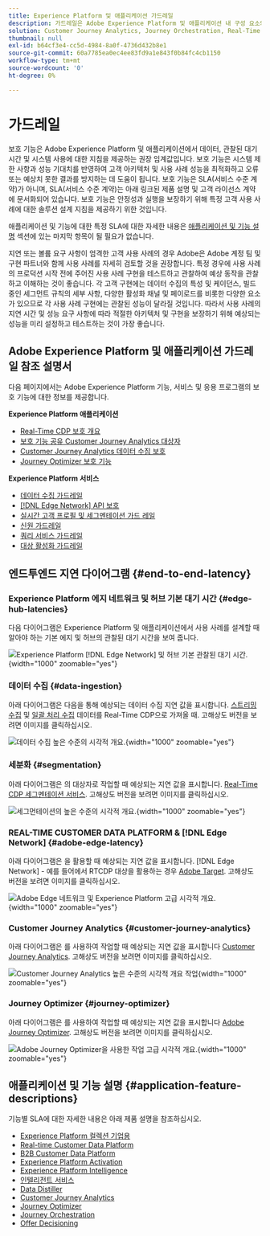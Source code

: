 ```yaml
---
title: Experience Platform 및 애플리케이션 가드레일
description: 가드레일은 Adobe Experience Platform 및 애플리케이션 내 구성 요소와 서비스의 성능 기대치 및 영향을 정의합니다.
solution: Customer Journey Analytics, Journey Orchestration, Real-Time Customer Data Platform
thumbnail: null
exl-id: b64cf3e4-cc5d-4984-8a0f-4736d432b8e1
source-git-commit: 60a7785ea0ec4ee83fd9a1e843f0b84fc4cb1150
workflow-type: tm+mt
source-wordcount: '0'
ht-degree: 0%

---
```


# 가드레일

보호 기능은 Adobe Experience Platform 및 애플리케이션에서 데이터, 관찰된 대기 시간 및 시스템 사용에 대한 지침을 제공하는 권장 임계값입니다. 보호 기능은 시스템 제한 사항과 성능 기대치를 반영하여 고객 아키텍처 및 사용 사례 성능을 최적화하고 오류 또는 예상치 못한 결과를 방지하는 데 도움이 됩니다. 보호 기능은 SLA(서비스 수준 계약)가 아니며, SLA(서비스 수준 계약)는 아래 링크된 제품 설명 및 고객 라이선스 계약에 문서화되어 있습니다. 보호 기능은 안정성과 실행을 보장하기 위해 특정 고객 사용 사례에 대한 솔루션 설계 지침을 제공하기 위한 것입니다.

애플리케이션 및 기능에 대한 특정 SLA에 대한 자세한 내용은 [애플리케이션 및 기능 설명](#application-feature-descriptions) 섹션에 있는 마지막 항목이 될 필요가 없습니다.

지연 또는 볼륨 요구 사항이 엄격한 고객 사용 사례의 경우 Adobe은 Adobe 계정 팀 및 구현 파트너와 함께 사용 사례를 자세히 검토할 것을 권장합니다. 특정 경우에 사용 사례의 프로덕션 시작 전에 주어진 사용 사례 구현을 테스트하고 관찰하여 예상 동작을 관찰하고 이해하는 것이 좋습니다. 각 고객 구현에는 데이터 수집의 특성 및 케이던스, 빌드 중인 세그먼트 규칙의 세부 사항, 다양한 활성화 채널 및 페이로드를 비롯한 다양한 요소가 있으므로 각 사용 사례 구현에는 관찰된 성능이 달라질 것입니다. 따라서 사용 사례의 지연 시간 및 성능 요구 사항에 따라 적절한 아키텍처 및 구현을 보장하기 위해 예상되는 성능을 미리 설정하고 테스트하는 것이 가장 좋습니다.


## Adobe Experience Platform 및 애플리케이션 가드레일 참조 설명서

다음 페이지에서는 Adobe Experience Platform 기능, 서비스 및 응용 프로그램의 보호 기능에 대한 정보를 제공합니다.

**Experience Platform 애플리케이션**

* [Real-Time CDP 보호 개요](https://experienceleague.adobe.com/docs/experience-platform/rtcdp/guardrails/overview.html)
* [보호 기능 공유 Customer Journey Analytics 대상자](https://experienceleague.adobe.com/docs/analytics-platform/using/cja-components/audiences/publish.html#latency)
* [Customer Journey Analytics 데이터 수집 보호](https://experienceleague.adobe.com/docs/experience-platform/sources/connectors/adobe-applications/analytics.html#what-is-the-expected-latency-for-analytics-data-on-platform%3F)
* [Journey Optimizer 보호 기능](https://experienceleague.adobe.com/docs/journey-optimizer/using/get-started/guardrails.html)

**Experience Platform 서비스**

* [데이터 수집 가드레일](https://experienceleague.adobe.com/docs/experience-platform/ingestion/guardrails.html)
* [[!DNL Edge Network] API 보호](https://experienceleague.adobe.com/docs/experience-platform/edge-network-server-api/guardrails.html)
* [실시간 고객 프로필 및 세그멘테이션 가드 레일](https://experienceleague.adobe.com/docs/experience-platform/profile/guardrails.html?lang=ko)
* [신원 가드레일](https://experienceleague.adobe.com/docs/experience-platform/identity/guardrails.html?lang=ko)
* [쿼리 서비스 가드레일](https://experienceleague.adobe.com/docs/experience-platform/query/guardrails.html?lang=ko)
* [대상 활성화 가드레일](https://experienceleague.adobe.com/docs/experience-platform/destinations/guardrails.html?lang=ko)

## 엔드투엔드 지연 다이어그램 {#end-to-end-latency}

### Experience Platform 에지 네트워크 및 허브 기본 대기 시간 {#edge-hub-latencies}

다음 다이어그램은 Experience Platform 및 애플리케이션에서 사용 사례를 설계할 때 알아야 하는 기본 에지 및 허브의 관찰된 대기 시간을 보여 줍니다.

![Experience Platform [!DNL Edge Network] 및 허브 기본 관찰된 대기 시간.](/help/blueprints/experience-platform/deployment/assets/aep_edge_hub_latency.svg "Experience Platform 에지 네트워크 및 허브 기본 대기 시간"){width="1000" zoomable="yes"}

### 데이터 수집 {#data-ingestion}

아래 다이어그램은 다음을 통해 예상되는 데이터 수집 지연 값을 표시합니다. [스트리밍 수집](https://experienceleague.adobe.com/docs/experience-platform/ingestion/streaming/overview.html) 및 [일괄 처리 수집](https://experienceleague.adobe.com/docs/experience-platform/ingestion/batch/getting-started.html?lang=ko) 데이터를 Real-Time CDP으로 가져올 때. 고해상도 버전을 보려면 이미지를 클릭하십시오.

![데이터 수집 높은 수준의 시각적 개요.](/help/blueprints/experience-platform/deployment/assets/aep_data_flow_guardrails.svg "데이터 수집 높은 수준의 시각적 개요 및 지연 시간 값"){width="1000" zoomable="yes"}

### 세분화 {#segmentation}

아래 다이어그램은 의 대상자로 작업할 때 예상되는 지연 값을 표시합니다. [Real-Time CDP 세그멘테이션 서비스](https://experienceleague.adobe.com/docs/experience-platform/segmentation/home.html?lang=ko). 고해상도 버전을 보려면 이미지를 클릭하십시오.

![세그먼테이션의 높은 수준의 시각적 개요.](/help/blueprints/experience-platform/deployment/assets/segmentation_guardrails.svg "세그먼테이션 높은 수준의 시각적 개요 및 지연 값"){width="1000" zoomable="yes"}

### REAL-TIME CUSTOMER DATA PLATFORM &amp; [!DNL Edge Network] {#adobe-edge-latency}

아래 다이어그램은 을 활용할 때 예상되는 지연 값을 표시합니다. [!DNL Edge Network] - 예를 들어에서 RTCDP 대상을 활용하는 경우 [Adobe Target](https://experienceleague.adobe.com/docs/experience-platform/destinations/catalog/personalization/adobe-target-connection.html?lang=ko). 고해상도 버전을 보려면 이미지를 클릭하십시오.

![Adobe Edge 네트워크 및 Experience Platform 고급 시각적 개요.](/help/blueprints/experience-platform/deployment/assets/RTCDP_Edge_guardrails.svg "Adobe Target으로 대상 내보내기 높은 수준의 시각적 개요 및 지연"){width="1000" zoomable="yes"}

### Customer Journey Analytics      {#customer-journey-analytics}

아래 다이어그램은 를 사용하여 작업할 때 예상되는 지연 값을 표시합니다 [Customer Journey Analytics](https://experienceleague.adobe.com/docs/analytics-platform/using/cja-overview/cja-overview.html?lang=en). 고해상도 버전을 보려면 이미지를 클릭하십시오.

![Customer Journey Analytics 높은 수준의 시각적 개요 작업](/help/blueprints/experience-platform/deployment/assets/CJA_guardrails.svg "Customer Journey Analytics의 높은 수준의 시각적 개요 및 지연 시간 값 작업"){width="1000" zoomable="yes"}

### Journey Optimizer    {#journey-optimizer}

아래 다이어그램은 를 사용하여 작업할 때 예상되는 지연 값을 표시합니다 [Adobe Journey Optimizer](https://experienceleague.adobe.com/docs/journey-optimizer/using/get-started/get-started.html?lang=en). 고해상도 버전을 보려면 이미지를 클릭하십시오.

![Adobe Journey Optimizer을 사용한 작업 고급 시각적 개요.](/help/blueprints/experience-platform/deployment/assets/AJO_guardrails.svg "Adobe Journey Optimizer의 높은 수준의 시각적 개요 및 지연 시간 값 작업"){width="1000" zoomable="yes"}

## 애플리케이션 및 기능 설명 {#application-feature-descriptions}

기능별 SLA에 대한 자세한 내용은 아래 제품 설명을 참조하십시오.

* [Experience Platform 컬렉션 기업용](https://helpx.adobe.com/kr/legal/product-descriptions/adobe-experience-platform-collection-enterprise.html)
* [Real-time Customer Data Platform](https://helpx.adobe.com/kr/legal/product-descriptions/real-time-customer-data-platform.html)
* [B2B Customer Data Platform](https://helpx.adobe.com/kr/legal/product-descriptions/adobe-experience-platform-b2b.html)
* [Experience Platform Activation](https://helpx.adobe.com/kr/legal/product-descriptions/adobe-experience-platform0.html)
* [Experience Platform Intelligence](https://helpx.adobe.com/kr/legal/product-descriptions/adobe-experience-platform-intelligence---product-description.html)
* [인텔리전트 서비스](https://helpx.adobe.com/kr/legal/product-descriptions/intelligent-services.html)
* [Data Distiller](https://helpx.adobe.com/kr/legal/product-descriptions/data-distiller.html)
* [Customer Journey Analytics](https://helpx.adobe.com/kr/legal/product-descriptions/customer-journey-analytics.html)
* [Journey Optimizer](https://helpx.adobe.com/kr/legal/product-descriptions/adobe-journey-optimizer.html)
* [Journey Orchestration](https://helpx.adobe.com/kr/legal/product-descriptions/journey-orchestration.html)
* [Offer Decisioning](https://helpx.adobe.com/kr/legal/product-descriptions/offer-decisioning-app-service.html)
